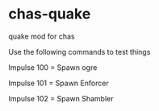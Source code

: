 # chas-quake
quake mod for chas

Use the following commands to test things

Impulse 100 = Spawn ogre

Impulse 101 = Spawn Enforcer

Impulse 102 = Spawn Shambler
